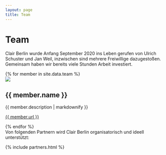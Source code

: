 ```yaml
---
layout: page
title: Team
---
```

# Team

Clair Berlin wurde Anfang September 2020 ins Leben gerufen von Ulrich Schuster
und Jan Weil, inzwischen sind mehrere Freiwillige dazugestoßen. Gemeinsam haben
wir bereits viele Stunden Arbeit investiert.

<div class="container w-75">
  {% for member in site.data.team %} 
  <div class="card bg-light row flex flex-row align-items-center p-4 my-4">
    <div class="col-12 col-md-4">
      <img class="rounded-circle" src="{{ member.img | relative_url }}"/>
    </div>
    <div class="col-12 col-md-8 mt-4">
      <h2 class="text-primary">{{ member.name }}</h2>
      {{ member.description | markdownify }}
      <p class="my-3">
        <a href="{{ member.url }}">{{ member.url }}</a>
      </p>
    </div>
  </div>
  {% endfor %}
</div>

<div class="my-5 text-center">
Von folgenden Partnern wird Clair Berlin organisatorisch und ideell unterstützt:
</div>

{% include partners.html %}
